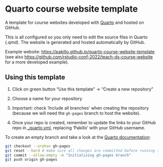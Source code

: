 

# Quarto course website template

A template for course websites developed with
[Quarto](https://quarto.org) and hosted on GitHub.

This is all configured so you only need to edit the source files in
Quarto (.qmd). The website is generated and hosted automatically by
GitHub.

Example website:
https://pakillo.github.io/quarto-course-website-template (see also
https://github.com/rstudio-conf-2022/teach-ds-course-website for a more
developed example).

## Using this template

1.  Click on green button “Use this template” -\> “Create a new
    repository”

2.  Choose a name for your repository

3.  Important: check ‘Include all branches’ when creating the repository
    (because we will need the `gh-pages` branch to host the website).

4.  Once your repo is created, remember to update the links to your
    GitHub repo in [\_quarto.yml](_quarto.yml), replacing ‘Pakillo’ with
    your GitHub username.

To create an empty branch and take a look at the [Quarto
documentation](https://quarto.org/docs/publishing/github-pages.html):

``` bash
git checkout --orphan gh-pages
git reset --hard # make sure all changes are committed before running this!
git commit --allow-empty -m "Initialising gh-pages branch"
git push origin gh-pages
```
